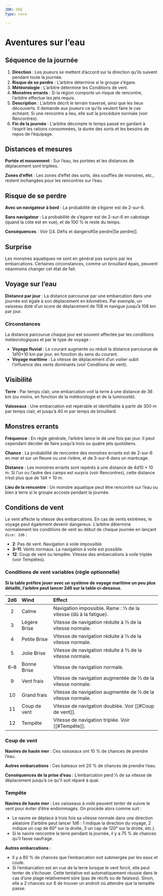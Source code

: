 ```yaml
---
JDR: OSE
Type: core

---
```

# Aventures sur l’eau


## Séquence de la journée

1. **Direction** : Les joueurs se mettent d’accord sur la direction qu’ils suivent pendant toute la journée.
2. **Risque de se perdre** : L’arbitre détermine si le groupe s’égare.
3. **Météorologie** : L’arbitre détermine les Conditions de vent.
4. **Monstres errants** : Si la région comporte un risque de rencontre, l’arbitre effectue les jets requis.
5. **Description** : L’arbitre décrit le terrain traversé, ainsi que les lieux découverts. Il demande aux joueurs ce qu’ils veulent faire le cas échéant. Si une rencontre a lieu, elle suit la procédure normale (voir Rencontres).
6. **Fin de la journée** : L’arbitre décompte le temps passé en gardant à l’esprit les rations consommées, la durée des sorts et les besoins de repos de l’équipage.

## Distances et mesures

**Portée et mouvement** : Sur l’eau, les portées et les distances de déplacement sont triplées.

**Zones d’effet** : Les zones d’effet des sorts, des souffles de monstres, etc., restent inchangées pour les rencontres sur l’eau.

## Risque de se perdre

**Avec un navigateur à bord** : La probabilité de s’égarer est de 2-sur-6.

**Sans navigateur** : La probabilité de s’égarer est de 2-sur-6 en cabotage (quand la côte est en vue), et de 100 % le reste du temps.

**Conséquences** : Voir [[4. Défis et dangers#Se perdre|Se perdre]].

## Surprise

Les monstres aquatiques ne sont en général pas surpris par les embarcations. Certaines circonstances, comme un brouillard épais, peuvent néanmoins changer cet état de fait.

## Voyage sur l’eau

**Distance par jour** : La distance parcourue par une embarcation dans une journée est égale à son déplacement en kilomètres. Par exemple, un vaisseau doté d’un score de déplacement de 108 m navigue jusqu’à 108 km par jour.

### Circonstances
La distance parcourue chaque jour est souvent affectée par les conditions météorologiques et par le type de voyage :

- **Voyage fluvial** : Le courant augmente ou réduit la distance parcourue de 1d10+10 km par jour, en fonction du sens du courant.
- **Voyage maritime** : La vitesse de déplacement d’un voilier subit l’influence des vents dominants (voir Conditions de vent).

## Visibilité

**Terre** : Par temps clair, une embarcation voit la terre à une distance de 36 km (ou moins, en fonction de la météorologie et de la luminosité).

**Vaisseaux** : Une embarcation est repérable et identifiable à partir de 300 m par temps clair, et jusqu’à 40 m par temps de brouillard.

## Monstres errants

**Fréquence** : En règle générale, l’arbitre lance le dé une fois par jour. Il peut cependant décider de faire jusqu’à trois ou quatre jets quotidiens.

**Chance** : La probabilité de rencontre des monstres errants est de 2-sur-6 en mer et sur un fleuve ou une rivière, et de 3-sur-6 dans un marécage.

**Distance** : Les monstres errants sont repérés à une distance de 4d10 × 10 m. Si l’un ou l’autre des camps est surpris (voir Rencontres), cette distance n’est plus que de 1d4 × 10 m.

**Lieu de la rencontre** : Un monstre aquatique peut être rencontré sur l’eau ou bien à terre si le groupe accoste pendant la journée.

## Conditions de vent

Le vent affecte la vitesse des embarcations. En cas de vents extrêmes, le voyage peut également devenir dangereux. L’arbitre détermine normalement les conditions de vent au début de chaque journée en lançant `dice: 2d6` :

- **2**: Pas de vent. Navigation à voile impossible.
- **3–11**: Vents normaux. La navigation à voile est possible.
- **12**: Coup de vent ou tempête. Vitesse des embarcations à voile triplée (voir Tempêtes).

### Conditions de vent variables (règle optionnelle)

**Si la table préfère jouer avec un système de voyage maritime un peu plus détaillé, l’arbitre peut lancer 2d6 sur la table ci-dessous.**

| 2d6  | Wind            | Effect                                                       |
| :--: | :-------------- | :----------------------------------------------------------- |
|  2   | Calme         | Navigation impossible. Rame : ⅓ de la vitesse (dû à la fatigue). |
|  3   | Légère Brise    | Vitesse de navigation réduite à ⅓ de la vitesse normale.                   |
|  4   | Petite Brise   | Vitesse de navigation réduite à ⅓ de la vitesse normale.                   |
|  5   | Jolie Brise | Vitesse de navigation réduite à ⅔ de la vitesse normale.                   |
| 6–8  | Bonne Brise    | Vitesse de navigation normale.                                |
|  9   | Vent frais   | Vitesse de navigation augmentée de ⅓ de la vitesse normale.<br>                        |
|  10  | Grand frais       | Vitesse de navigation augmentée de ½ de la vitesse normale.<br>                        |
|  11  | Coup de vent       | Vitesse de navigation doublée. Voir [[#Coup de vent]].        |
|  12  | Tempête   | Vitesse de navigation triplée. Voir [[#Tempête]].<br>  |

### Coup de vent
**Navires de haute mer** : Ces vaisseaux ont 10 % de chances de prendre l’eau.

**Autres embarcations** : Ces bateaux ont 20 % de chances de prendre l’eau.

**Conséquences de la prise d’eau** : L’embarcation perd ⅓ de sa vitesse de déplacement jusqu’à ce qu’il soit réparé à quai.

### Tempête
**Navires de haute mer** : Les vaisseaux à voile peuvent tenter de suivre le vent pour éviter d’être endommagés. On procède alors comme suit :

- Le navire se déplace à trois fois sa vitesse normale dans une direction aléatoire (l’arbitre peut lancer 1d6 : 1 indique la direction du voyage, 2 indique un cap de 60° sur la droite, 3 un cap de 120° sur la droite, etc.).
- Si le navire rencontre la terre pendant la journée, il y a 75 % de chances qu’il fasse naufrage.

**Autres embarcations** :

- Il y a 80 % de chances que l’embarcation soit submergée par les eaux et coule.
- Si l’embarcation est en vue de la terre lorsque le vent forcit, elle peut tenter de s’échouer. Cette tentative est automatiquement réussie dans le cas d’une plage relativement sûre (pas de récifs ou de falaises). Sinon, elle a 2 chances sur 6 de trouver un endroit où attendre que la tempête passe.